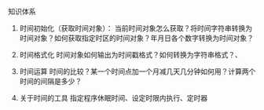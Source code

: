 知识体系

1. 时间初始化（获取时间对象）：
    当前时间对象怎么获取？将时间字符串转换为时间对象？如何获取指定时区的时间对象？年月日各个数字转换为时间对象？
    
2. 时间格式化
    时间对象如何输出为时间戳格式？如何转换为字符串格式？、
3. 时间运算
    时间的比较？某一个时间点加一个月减几天几分钟如何用？计算两个时间的间隔是多少？
4. 关于时间的工具
    指定程序休眠时间、设定时限内执行、定时器